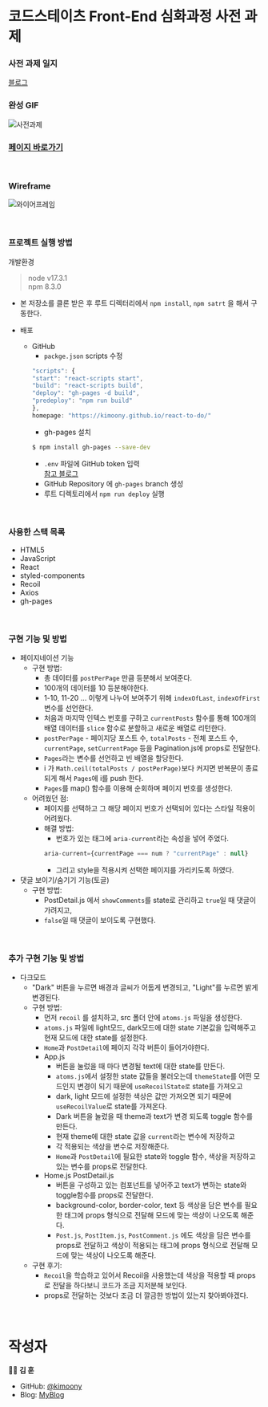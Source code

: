 # 코드스테이츠 Front-End 심화과정 사전 과제

### 사전 과제 일지
[블로그](https://yakjeon.tistory.com/category/CodeStates/%EC%82%AC%EC%A0%84%EA%B3%BC%EC%A0%9C%EC%9D%BC%EC%A7%80)

### 완성 GIF
![사전과제](https://blog.kakaocdn.net/dn/bbInUK/btrITqg0Lgm/tMig1pc26h4Z6HInwLeAV1/img.gif)

### [페이지 바로가기](https://kimoony.github.io/codestates-fe-advanced-course/)

<br />

### Wireframe
![와이어프레임](https://img1.daumcdn.net/thumb/R1280x0/?scode=mtistory2&fname=https%3A%2F%2Fblog.kakaocdn.net%2Fdn%2Fw6uPI%2FbtrI0fy7KGS%2FYYco356veoJjMRgPMuETu0%2Fimg.png)

<br />

### 프로젝트 실행 방법
개발환경
> node v17.3.1  
npm 8.3.0

- 본 저장소를 클론 받은 후 루트 디렉터리에서 `npm install`, `npm satrt` 을 해서 구동한다.

- 배포
  - GitHub
    - `packge.json` scripts 수정
    ```js
    "scripts": {
    "start": "react-scripts start",
    "build": "react-scripts build",
    "deploy": "gh-pages -d build",
    "predeploy": "npm run build"
    },
    homepage: "https://kimoony.github.io/react-to-do/"
    ```
    - gh-pages 설치
    ```zsh
    $ npm install gh-pages --save-dev
    ```
    - `.env` 파일에 GitHub token 입력  
    [참고 블로그](https://yakjeon.tistory.com/99)
    - GitHub Repository 에 `gh-pages` branch 생성
    - 루트 디렉토리에서 `npm run deploy` 실행 

<br />

### 사용한 스택 목록
- HTML5
- JavaScript
- React
- styled-components
- Recoil
- Axios
- gh-pages

<br />

### 구현 기능 및 방법

- 페이지네이션 기능
  - 구현 방법:
    - 총 데이터를 `postPerPage` 만큼 등분해서 보여준다.
    - 100개의 데이터를 10 등분해야한다.
    - 1-10, 11-20 ... 이렇게 나누어 보여주기 위해 `indexOfLast`, `indexOfFirst` 변수를 선언한다.
    - 처음과 마지막 인텍스 번호를 구하고 `currentPosts` 함수를 통해 100개의 배열 데이터를 `slice` 함수로 분할하고 새로운 배열로 리턴한다.
    - `postPerPage` - 페이지당 포스트 수, `totalPosts` - 전체 포스트 수, `currentPage`, `setCurrentPage` 등을 Pagination.js에 props로 전달한다.
    - `Pages`라는 변수를 선언하고 빈 배열을 할당한다.
    - i 가 `Math.ceil(totalPosts / postPerPage)`보다 커지면 반복문이 종료되게 해서 `Pages`에 i를 push 한다.
    - `Pages`를 map() 함수를 이용해 순회하며 페이지 번호를 생성한다. 
  - 어려웠던 점:
    - 페이지를 선택하고 그 해당 페이지 번호가 선택되어 있다는 스타일 적용이 어려웠다.
    - 해결 방법:
        - 번호가 있는 <PageBtn> 태그에 `aria-current`라는 속성을 넣어 주었다.
        ```js 
        aria-current={currentPage === num ? "currentPage" : null} 
        ``` 
        - 그리고 style을 적용시켜 선택한 페이지를 가리키도록 하였다.
- 댓글 보이기/숨기기 기능(토글)
  - 구현 방법:  
    - PostDetail.js 에서 `showComments`를 state로 관리하고 `true`일 때 댓글이 가려지고,
    - `false`일 때 댓글이 보이도록 구현했다.

<br /> 

### 추가 구현 기능 및 방법
- 다크모드
  - "Dark" 버튼을 누르면 배경과 글씨가 어둡게 변경되고, "Light"를 누르면 밝게 변경된다.
  - 구현 방법:
    - 먼저 `recoil` 를 설치하고, src 폴더 안에 `atoms.js` 파일을 생성한다.
    - `atoms.js` 파일에 light모드, dark모드에 대한 state 기본값을 입력해주고 현재 모드에 대한 state를 설정한다.
    - `Home`과 `PostDetail`에 페이지 각각 버튼이 들어가야한다.
    - App.js
      - 버튼을 눌렀을 때 마다 변경될 text에 대한 state를 만든다.
      - `atoms.js`에서 설정한 state 값들을 불러오는데 `themeState`를 어떤 모드인지 변경이 되기 때문에 `useRecoilState로` state를 가져오고
      - dark, light 모드에 설정한 색상은 값만 가져오면 되기 때문에 `useRecoilValue`로 state를 가져온다.
      - Dark 버튼을 눌렀을 때 theme과 text가 변경 되도록 toggle 함수를 만든다.
      - 현재 theme에 대한 state 값을 `current`라는 변수에 저장하고
      - 각 적용되는 색상을 변수로 저장해준다.
      - `Home`과 `PostDetail`에 필요한 state와 toggle 함수, 색상을 저장하고 있는 변수를 props로 전달한다.
    - Home.js PostDetail.js
      - 버튼을 구성하고 있는 <NavTheme /> 컴포넌트를 넣어주고 text가 변하는 state와 toggle함수를 props로 전달한다.
      - background-color, border-color, text 등 색상을 담은 변수를 필요한 태그에 props 형식으로 전달해 모드에 맞는 색상이 나오도록 해준다.
      - `Post.js`, `PostItem.js`, `PostComment.js` 에도 색상을 담은 변수를 props로 전달하고 색상이 적용되는 태그에 props 형식으로 전달해 모드에 맞는 색상이 나오도록 해준다.
  - 구현 후기: 
    - `Recoil`을 학습하고 있어서 Recoil을 사용했는데 색상을 적용할 때 props로 전달을 하다보니 코드가 조금 지저분해 보인다.
    - props로 전달하는 것보다 조금 더 깔금한 방법이 있는지 찾아봐야겠다.

<br /> 
  
# 작성자

👨‍💻 **김 훈**
- GitHub: [@kimoony](https://github.com/kimoony)
- Blog: [MyBlog](yakjeon.tistory.com)

